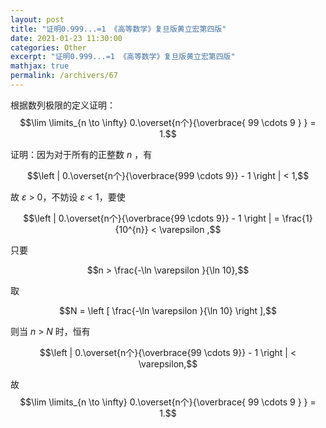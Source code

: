 ```yaml
---
layout: post
title: "证明0.999...=1 《高等数学》复旦版黄立宏第四版"
date: 2021-01-23 11:30:00
categories: Other
excerpt: "证明0.999...=1 《高等数学》复旦版黄立宏第四版"
mathjax: true
permalink: /archivers/67
---
```


根据数列极限的定义证明：$$\lim \limits_{n \to \infty} 0.\overset{n个}{\overbrace{ 99 \cdots 9 } } = 1.$$

证明：因为对于所有的正整数 *n* ，有

$$\left | 0.\overset{n个}{\overbrace{999 \cdots 9}} - 1 \right | < 1,$$

故 *ε* > 0，不妨设 *ε* < 1，要使

$$\left | 0.\overset{n个}{\overbrace{99 \cdots 9}} - 1 \right | = \frac{1}{10^{n}} < \varepsilon ,$$

只要 

$$n > \frac{-\ln \varepsilon }{\ln 10},$$

取 

$$N = \left [ \frac{-\ln \varepsilon }{\ln 10} \right ],$$

则当 *n* > *N* 时，恒有

$$\left | 0.\overset{n个}{\overbrace{99 \cdots 9}} - 1 \right | < \varepsilon,$$

故 $$\lim \limits_{n \to \infty} 0.\overset{n个}{\overbrace{ 99 \cdots 9 } } = 1.$$

